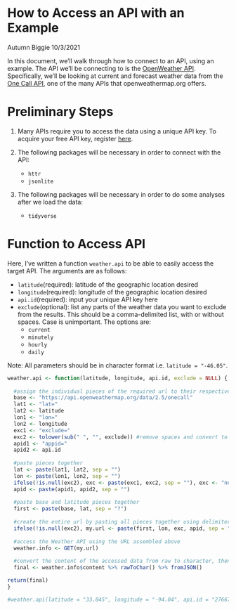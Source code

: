 How to Access an API with an Example
================
Autumn Biggie
10/3/2021

In this document, we’ll walk through how to connect to an API, using an
example. The API we’ll be connecting to is the [OpenWeather
API](https://openweathermap.org/api). Specifically, we’ll be looking at
current and forecast weather data from the [One Call
API](https://openweathermap.org/api/one-call-api#history), one of the
many APIs that openweathermap.org offers.

# Preliminary Steps

1.  Many APIs require you to access the data using a unique API key. To
    acquire your free API key, register
    [here](https://home.openweathermap.org/users/sign_up).

2.  The following packages will be necessary in order to connect with
    the API:
    
      - `httr`  
      - `jsonlite`

3.  The following packages will be necessary in order to do some
    analyses after we load the data:
    
      - `tidyverse`

# Function to Access API

Here, I’ve written a function `weather.api` to be able to easily access
the target API. The arguments are as follows:

  - `latitude`(required): latitude of the geographic location desired  
  - `longitude`(required): longitude of the geographic location
    desired  
  - `api.id`(required): input your unique API key here  
  - `exclude`(optional): list any parts of the weather data you want to
    exclude from the results. This should be a comma-delimited list,
    with or without spaces. Case is unimportant. The options are:
      - `current`  
      - `minutely`  
      - `hourly`  
      - `daily`

Note: All parameters should be in character format i.e. `latitude =
"-46.05"`.

``` r
weather.api <- function(latitude, longitude, api.id, exclude = NULL) {
  
  #assign the individual pieces of the required url to their respective objects  
  base <- "https://api.openweathermap.org/data/2.5/onecall"
  lat1 <- "lat="
  lat2 <- latitude
  lon1 <- "lon="
  lon2 <- longitude
  exc1 <- "exclude="
  exc2 <- tolower(sub(" ", "", exclude)) #remove spaces and convert to lowercase  
  apid1 <- "appid="
  apid2 <- api.id
  
  #paste pieces together  
  lat <- paste(lat1, lat2, sep = "")
  lon <- paste(lon1, lon2, sep = "")  
  ifelse(!is.null(exc2), exc <- paste(exc1, exc2, sep = ""), exc <- "nullexclude")
  apid <- paste(apid1, apid2, sep = "")
  
  #paste base and latitude pieces together  
  first <- paste(base, lat, sep = "?")
  
  #create the entire url by pasting all pieces together using delimiter "&", conditioning on if any information is excluded  
  ifelse(!is.null(exc2), my.url <- paste(first, lon, exc, apid, sep = "&"), my.url <- paste(first, lon, apid, sep = "&"))
  
  #access the Weather API using the URL assembled above
  weather.info <- GET(my.url)
  
  #convert the content of the accessed data from raw to character, then present in readable data frame format
  final <- weather.info$content %>% rawToChar() %>% fromJSON()

return(final)
}
```

``` r
#weather.api(latitude = "33.045", longitude = "-94.04", api.id = "27667529a1629f208f81fded8f7552af")
```
